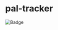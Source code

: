 # pal-tracker

![Badge](https://github.com/scb5304/pal-tracker/workflows/.github/workflows/pipeline.yml/badge.svg)
